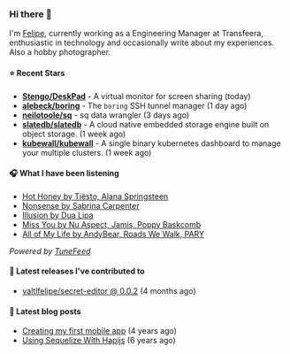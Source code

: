 ### Hi there 👋

I'm [Felipe](https://felipevm.com), currently working as a Engineering Manager at Transfeera, enthusiastic in technology and occasionally write about my experiences. Also a hobby photographer.

#### ⭐ Recent Stars
- **[Stengo/DeskPad](https://github.com/Stengo/DeskPad)** - A virtual monitor for screen sharing (today)
- **[alebeck/boring](https://github.com/alebeck/boring)** - The `boring`  SSH tunnel manager (1 day ago)
- **[neilotoole/sq](https://github.com/neilotoole/sq)** - sq data wrangler (3 days ago)
- **[slatedb/slatedb](https://github.com/slatedb/slatedb)** - A cloud native embedded storage engine built on object storage. (1 week ago)
- **[kubewall/kubewall](https://github.com/kubewall/kubewall)** - A single binary kubernetes dashboard to manage your multiple clusters. (1 week ago)

#### 🎧 What I have been listening
- [Hot Honey by Tiësto, Alana Springsteen](https://open.spotify.com/track/7fZtgiJSNJ2QarKKKSssBp)
- [Nonsense by Sabrina Carpenter](https://open.spotify.com/track/6dgUya35uo964z7GZXM07g)
- [Illusion by Dua Lipa](https://open.spotify.com/track/5q0EXnBYyeCdXD72FzJxH0)
- [Miss You by Nu Aspect, Jamis, Poppy Baskcomb](https://open.spotify.com/track/329PAO2XpurUBEWszXKG5K)
- [All of My Life by AndyBear, Roads We Walk, PARY](https://open.spotify.com/track/2ZjY7V5G22ALggY0l2tFz8)

_Powered by [TuneFeed](https://tunefeed.app?ref=valtlfelipe-gh-profile)_ 

#### 🚀 Latest releases I've contributed to


- [valtlfelipe/secret-editor @ 0.0.2](https://github.com/valtlfelipe/secret-editor/releases/tag/0.0.2) (4 months ago)

#### 📄 Latest blog posts
- [Creating my first mobile app](https://felipevm.com/posts/creating-my-first-mobile-app/) (4 years ago)
- [Using Sequelize With Hapijs](https://felipevm.com/posts/using-sequelize-with-hapijs/) (6 years ago)
